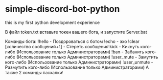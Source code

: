 # simple-discord-bot-python
 this is my first python development experience
 
 В файл token.txt вставьте токен вашего бота, и запустите Server.bat
 
Команды бота:
!hello - Поздороваться с ботом
!echo - эхо
!clear [количество сообщений+1] - Стереть сообщения!kick - Кикнуть кого-либо (Использование только Администраторами)
!ban - Забанить кого-либо (Использование только Администраторами)
!user_mute - Замутить кого-либо (Использование только Администраторами)
!user_unmute - Размутить кого-либо (Использование только Администраторами)
А также 2 команды пасхалки!
